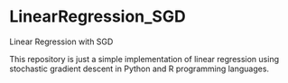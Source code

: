 # LinearRegression_SGD
Linear Regression with SGD 

This repository is just a simple implementation of linear regression using stochastic gradient descent in Python and R programming languages.
